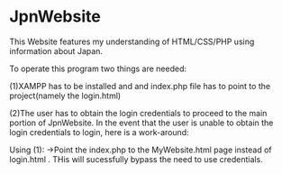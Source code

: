 # JpnWebsite
This Website features my understanding of HTML/CSS/PHP using information about Japan.

To operate this program two things are needed:

(1)XAMPP has to be installed and and index.php file has to point to the project(namely the login.html)

(2)The user has to obtain the login credentials to proceed to the main portion of JpnWebsite.
In the event that the user is unable to obtain the login credentials to login, here is a work-around:

Using (1):
→Point the index.php to the MyWebsite.html page instead of login.html . THis will sucessfully bypass the need to use credentials.
